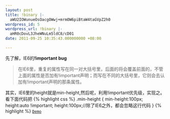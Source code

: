 ```yaml
---
layout: post
title: !binary |-
  aWU2IOWunueOsOacgOWwj+mrmOW6piBtaW4taGVpZ2h0
wordpress_id: 5
wordpress_url: !binary |-
  aHR0cDovL3JheWNuLm5ldC8/cD01
date: 2011-09-25 10:35:43.000000000 +08:00

---
```

先了解，IE6的<strong>!important bug</strong>

<blockquote>在IE6里，重复的属性写在同一对大括号里，后面的将会覆盖前面的，不管上面的属性是否加有!important声明；而写在不同的大括号里，它则会去认加有!important声明的那条属性。</blockquote>

其实，IE6里的height就是min-height,然后呢，利用!important优先级，实现之。看下面代码把
{% highlight css %}
.min-height {
    min-height:100px;
    height:auto !important;
    height:100px;//除了IE6之外，都会忽略这行代码
}
{% highlight %}
<code><a title="min-height" href="http://raycn.net/demo/css/min-height.html">Demo</a> </code>
